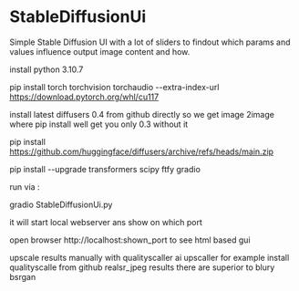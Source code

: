 # StableDiffusionUi

Simple Stable Diffusion UI with a lot of sliders to findout which params and values influence output image content and how.

install python 3.10.7

pip install torch torchvision torchaudio --extra-index-url https://download.pytorch.org/whl/cu117 <br>

install latest diffusers 0.4 from github directly so we get image 2image where pip install well get you only 0.3 without it

pip install https://github.com/huggingface/diffusers/archive/refs/heads/main.zip


pip install --upgrade  transformers scipy ftfy gradio

run via : 

gradio StableDiffusionUi.py 

it will start local webserver ans show on which port

open browser http://localhost:shown_port to see html based gui

upscale results manually with qualityscaller ai upscaller for example install qualityscalle from github
realsr_jpeg results there are superior to blury bsrgan

